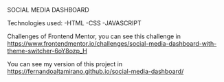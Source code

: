 SOCIAL MEDIA DASHBOARD

Technologies used: -HTML -CSS -JAVASCRIPT

Challenges of Frontend Mentor, you can see this challenge in https://www.frontendmentor.io/challenges/social-media-dashboard-with-theme-switcher-6oY8ozp_H

You can see my version of this project in https://fernandoaltamirano.github.io/social-media-dashboard/
